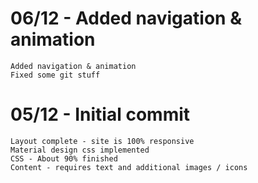 # 06/12 - Added navigation & animation
    Added navigation & animation
	Fixed some git stuff
# 05/12 - Initial commit
    Layout complete - site is 100% responsive
    Material design css implemented
    CSS - About 90% finished
    Content - requires text and additional images / icons

